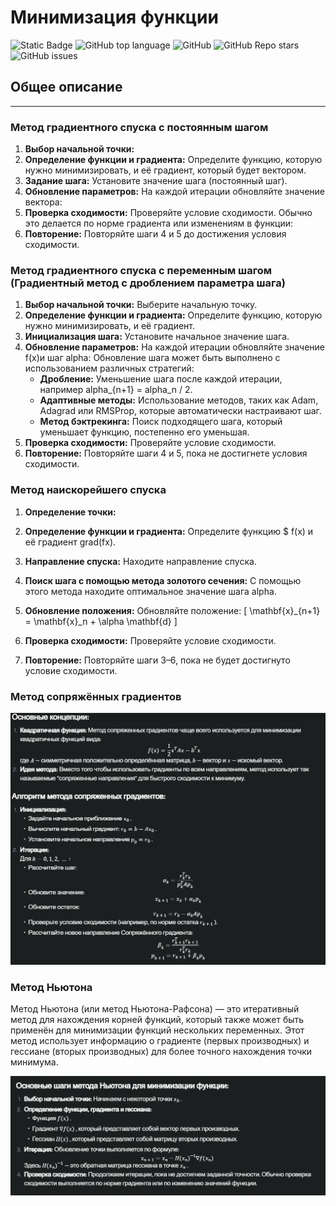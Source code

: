 ﻿# Минимизация функции

![Static Badge](https://img.shields.io/badge/Yamemik-gradients)
![GitHub top language](https://img.shields.io/github/languages/top/Yamemik/min-function-gradients)
![GitHub](https://img.shields.io/github/license/Yamemik/min-function-gradients)
![GitHub Repo stars](https://img.shields.io/github/stars/Yamemik/min-function-gradients)
![GitHub issues](https://img.shields.io/github/issues/Yamemik/min-function-gradients)


## Общее описание
_____
### Метод градиентного спуска с постоянным шагом
1. **Выбор начальной точки:** 
2. **Определение функции и градиента:** Определите функцию, которую нужно минимизировать, и её градиент, который будет вектором.
3. **Задание шага:** Установите значение шага (постоянный шаг).
4. **Обновление параметров:** На каждой итерации обновляйте значение вектора:
5. **Проверка сходимости:** Проверяйте условие сходимости. Обычно это делается по норме градиента или изменениям в функции:
6. **Повторение:** Повторяйте шаги 4 и 5 до достижения условия сходимости.

### Метод градиентного спуска с переменным шагом (Градиентный метод с дроблением параметра шага)

1. **Выбор начальной точки:** Выберите начальную точку.
2. **Определение функции и градиента:** Определите функцию, которую нужно минимизировать, и её градиент.
3. **Инициализация шага:** Установите начальное значение шага.
4. **Обновление параметров:** На каждой итерации обновляйте значение f(x)и шаг alpha:
   Обновление шага может быть выполнено с использованием различных стратегий:
   - **Дробление:** Уменьшение шага после каждой итерации, например alpha_{n+1} = alpha_n / 2.
   - **Адаптивные методы:** Использование методов, таких как Adam, Adagrad или RMSProp, которые автоматически настраивают шаг.
   - **Метод бэктрекинга:** Поиск подходящего шага, который уменьшает функцию, постепенно его уменьшая.
5. **Проверка сходимости:** Проверяйте условие сходимости.
6. **Повторение:** Повторяйте шаги 4 и 5, пока не достигнете условия сходимости.

### Метод наискорейшего спуска
1. **Определение точки:** 
2. **Определение функции и градиента:** Определите функцию $ f(x) и её градиент grad(fx).
3. **Направление спуска:** Находите направление спуска.
4. **Поиск шага с помощью метода золотого сечения:** С помощью этого метода находите оптимальное значение шага alpha.
5. **Обновление положения:** Обновляйте положение:
   \[
   \mathbf{x}_{n+1} = \mathbf{x}_n + \alpha \mathbf{d}
   \]

6. **Проверка сходимости:** Проверяйте условие сходимости.

7. **Повторение:** Повторяйте шаги 3–6, пока не будет достигнуто условие сходимости.

### Метод сопряжённых градиентов

![alt text](image-1.png)

### Метод Ньютона
Метод Ньютона (или метод Ньютона-Рафсона) — это итеративный метод для нахождения корней функций, который также может быть применён для минимизации функций нескольких переменных. Этот метод использует информацию о градиенте (первых производных) и гессиане (вторых производных) для более точного нахождения точки минимума.

![alt text](image.png)